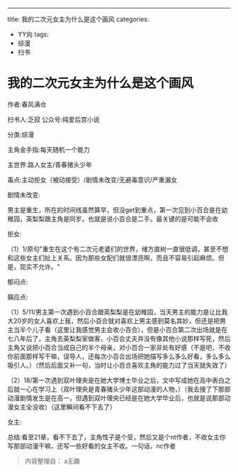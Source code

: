 ---
title: 我的二次元女主为什么是这个画风
categories:
- YY向
tags:
- 综漫
- 扫书
# 我的二次元女主为什么是这个画风
作者:春风满仓

扫书人:乏寂 公众号:纯爱后宫小说

分类:综漫

主角金手指:每天随机一个能力

主世界:路人女主/青春猪头少年

毒点:主动拒女（被动接受）/剧情未改变/无避毒意识/严重漏女

剧情未改变:

男主是重生，所在的时间线虽然算早，但没get到重点，第一次见到小百合是在幼稚园，英梨梨跟主角是同岁。也就是说小百合是二手。最关键的是可能不会收

拒女:

（1）1/原句"重生在这个有二次元老婆们的世界，绪方直树一直很低调，甚至不想和这些女主们扯上关系。因为那些女配们就很漂亮啊，而且不容易引起麻烦。但是，现实不允许。"

郁闷点:

膈应点:

（1）5/11/男主第一次遇到小百合跟英梨梨是在幼稚园，当天男主的能力是让比我大20岁的女人喜欢上我，然后小百合就对喜欢上男主感到莫名其妙，但还是把男主当半个儿子看（这里让我感觉男主会收小百合），但是小百合第二次出场就是在七八年后了，主角去英梨梨家做客，小百合丈夫并没有像其他小说那样写死，然后主角又说把小百合当成自己的半个母亲，对小百合一家非处有好感（不是吧，不收你前面那样写干嘛，误导人，还每次小百合出场把她描写多么多么好看，多么多么吸引人。）（然后后面又补一句，当时让小百合喜欢主角的能力过了当天就失效了）

（2）18/第一次遇到双叶理央是在她大学博士毕业之后，文中写成她在高中表白之后就一心在学习上（双叶理央是青春猪头少年这部动漫的人物，）（我去搜了下那部动漫剧情发生是在高一，但遇到双叶理央已经是在她大学毕业后，也就是说那部动漫女主全没收）（这里瞬间看不下去了）

女主:

总结:看至21章，看不下去了，主角性子是个受，然后又是个nt作者，不收女主你写那部动漫干嘛，还写一些好看的女主不收。一句话，nc作者


> 内容整理自： a无趣